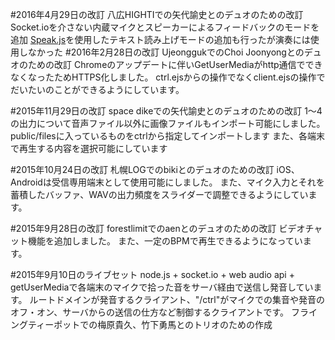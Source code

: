 #2016年4月29日の改訂
八広HIGHTIでの矢代諭史とのデュオのための改訂
Socket.ioを介さない内蔵マイクとスピーカーによるフィードバックのモードを追加
[Speak.js]("https://github.com/mattytemple/speak-js")を使用したテキスト読み上げモードの追加も行ったが演奏には使用しなかった
#2016年2月28日の改訂
UjeonggukでのChoi Joonyongとのデュオのための改訂
Chromeのアップデートに伴いGetUserMediaがhttp通信でできなくなったためHTTPS化しました。
ctrl.ejsからの操作でなくclient.ejsの操作でだいたいのことができるようにしています。

#2015年11月29日の改訂
space dikeでの矢代諭史とのデュオのための改訂
1〜4の出力について音声ファイル以外に画像ファイルもインポート可能にしました。public/filesに入っているものをctrlから指定してインポートします
また、各端末で再生する内容を選択可能にしています

#2015年10月24日の改訂
札幌LOGでのbikiとのデュオのための改訂
iOS、Androidは受信専用端末として使用可能にしました。
また、マイク入力とそれを蓄積したバッファ、WAVの出力頻度をスライダーで調整できるようにしています。

#2015年9月28日の改訂
forestlimitでのaenとのデュオのための改訂
ビデオチャット機能を追加しました。
また、一定のBPMで再生できるようになっています。

#2015年9月10日のライブセット
node.js + socket.io + web audio api + getUserMediaで各端末のマイクで拾った音をサーバ経由で送信し発音しています。
ルートドメインが発音するクライアント、"/ctrl"がマイクでの集音や発音のオフ・オン、サーバからの送信の仕方など制御するクライアントです。
フライングティーポットでの梅原貴久、竹下勇馬とのトリオのための作成
